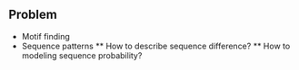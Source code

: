 ## Problem
* Motif finding
* Sequence patterns
  ** How to describe sequence difference?
  ** How to modeling sequence probability?

 
